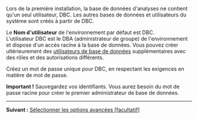 Lors de la première installation, la base de données d'analyses ne contient qu'un seul utilisateur, DBC. Les autres bases de données et utilisateurs du système sont créés à partir de DBC.

Le **Nom d'utilisateur** de l'environnement par défaut est DBC. L'utilisateur DBC est le DBA (administrateur de groupe) de l'environnement et dispose d'un accès racine à la base de données. Vous pouvez créer ultérieurement des [utilisateurs de base de données](wxe1659392685092.md) supplémentaires avec des rôles et des autorisations différents.

Créez un mot de passe unique pour DBC, en respectant les exigences en matière de mot de passe.

**Important !** Sauvegardez vos identifiants. Vous aurez besoin du mot de passe racine pour créer le premier administrateur de base de données.

------------------------------------------------------------------------

**Suivant :** [Sélectionner les options avancées \[facultatif\]](keu1721069101205.md)
